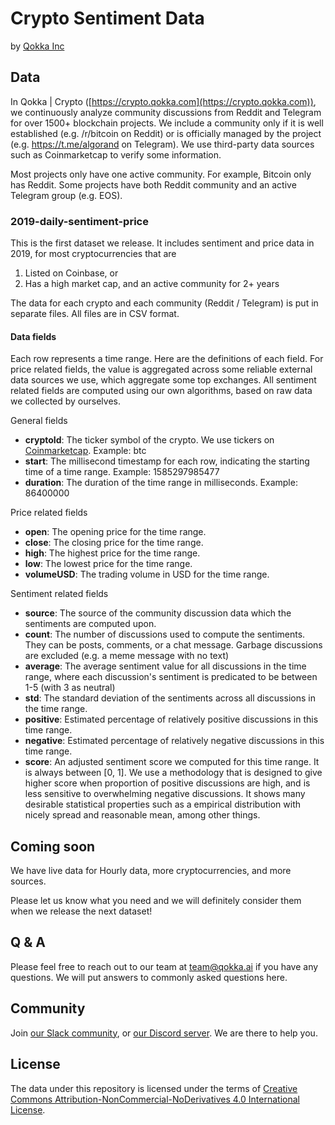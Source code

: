 # Crypto Sentiment Data

by [Qokka Inc](https://qokka.ai)

## Data

In Qokka | Crypto ([https://crypto.qokka.com](https://crypto.qokka.com)), we continuously analyze community discussions from Reddit and Telegram for over 1500+ blockchain projects. We include a community only if it is well established (e.g. /r/bitcoin on Reddit) or is officially managed by the project (e.g. https://t.me/algorand on Telegram). We use third-party data sources such as Coinmarketcap to verify some information. 

Most projects only have one active community. For example, Bitcoin only has Reddit. Some projects have both Reddit community and an active Telegram group (e.g. EOS). 


### 2019-daily-sentiment-price
This is the first dataset we release. It includes sentiment and price data in 2019, for most cryptocurrencies that are 

1. Listed on Coinbase, or
2. Has a high market cap, and an active community for 2+ years

The data for each crypto and each community (Reddit / Telegram) is put in separate files. All files are in CSV format.

#### Data fields

Each row represents a time range. Here are the definitions of each field. For price related fields, the value is aggregated across some reliable external data sources we use, which aggregate some top exchanges. All sentiment related fields are computed using our own algorithms, based on raw data we collected by ourselves.

General fields

- **cryptoId**: The ticker symbol of the crypto. We use tickers on [Coinmarketcap](https://coinmarketcap.com). Example: btc
- **start**: The millisecond timestamp for each row, indicating the starting time of a time range. Example: 1585297985477
- **duration**: The duration of the time range in milliseconds. Example: 86400000

Price related fields

- **open**: The opening price for the time range.
- **close**: The closing price for the time range.
- **high**: The highest price for the time range.
- **low**: The lowest price for the time range.
- **volumeUSD**: The trading volume in USD for the time range.

Sentiment related fields

- **source**: The source of the community discussion data which the sentiments are computed upon.
- **count**: The number of discussions used to compute the sentiments. They can be posts, comments, or a chat message. Garbage discussions are excluded (e.g. a meme message with no text)
- **average**: The average sentiment value for all discussions in the time range, where each discussion's sentiment is predicated to be between 1-5 (with 3 as neutral) 
- **std**: The standard deviation of the sentiments across all discussions in the time range.
- **positive**: Estimated percentage of relatively positive discussions in this time range.
- **negative**: Estimated percentage of relatively negative discussions in this time range.
- **score**: An adjusted sentiment score we computed for this time range. It is always between [0, 1]. We use a methodology that is designed to give higher score when proportion of positive discussions are high, and is less sensitive to overwhelming negative discussions. It shows many desirable statistical properties such as a empirical distribution with nicely spread and reasonable mean, among other things.
 
## Coming soon

We have live data for  Hourly data, more cryptocurrencies, and more sources. 

Please let us know what you need and we will definitely consider them when we release the next dataset!

## Q & A

Please feel free to reach out to our team at [team@qokka.ai](mailto:team@qokka.ai) if you have any questions. We will put answers to commonly asked questions here.

## Community

Join [our Slack community](https://qokka.typeform.com/to/T1W0eF), or [our Discord server](https://discord.gg/UyrH3QK). We are there to help you.

## License

The data under this repository is licensed under the terms of [Creative Commons Attribution-NonCommercial-NoDerivatives 4.0 International License](https://creativecommons.org/licenses/by-nc-nd/4.0/).